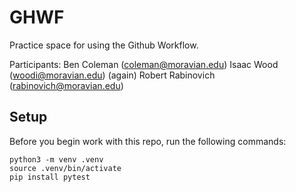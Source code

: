 
# GHWF

Practice space for using the Github Workflow.

Participants:
Ben Coleman (coleman@moravian.edu)
Isaac Wood (woodi@moravian.edu) (again)
Robert Rabinovich (rabinovich@moravian.edu)


## Setup

Before you begin work with this repo, run the following commands:

```
python3 -m venv .venv
source .venv/bin/activate
pip install pytest
```
